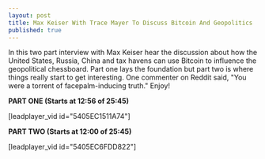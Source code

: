 ```yaml
---
layout: post
title: Max Keiser With Trace Mayer To Discuss Bitcoin And Geopolitics
published: true
---
```

<p>In this two part interview with Max Keiser hear the discussion about how the United States, Russia, China and tax havens can use Bitcoin to influence the geopolitical chessboard. Part one lays the foundation but part two is where things really start to get interesting. One commenter on Reddit said, "You were a torrent of facepalm-inducing truth." Enjoy!</p>
<p><strong>PART ONE (Starts at 12:56 of 25:45)</strong></p>
<p>[leadplayer_vid id="5405EC1511A74"]</p>
<p><strong>PART TWO<strong> (Starts at 12:00 of 25:45)</strong></strong></p>
<p>[leadplayer_vid id="5405EC6FDD822"]</p>
